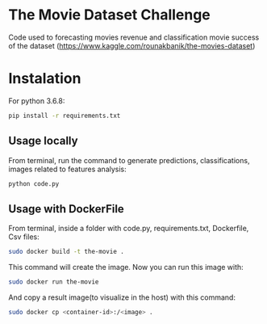 # The Movie Dataset Challenge

Code used to forecasting movies revenue and classification movie success of the dataset (https://www.kaggle.com/rounakbanik/the-movies-dataset)

# Instalation

For python 3.6.8:

```bash
pip install -r requirements.txt
```

## Usage locally

From terminal, run the command to generate predictions, classifications, images related to features analysis:

```bash
python code.py
```

## Usage with DockerFile

From terminal, inside a folder with code.py, requirements.txt, Dockerfile, Csv files:

```bash
sudo docker build -t the-movie .
```

This command will create the image. Now you can run this image with:

```bash
sudo docker run the-movie
```

And copy a result image(to visualize in the host) with this command:

```bash
sudo docker cp <container-id>:/<image> .
```